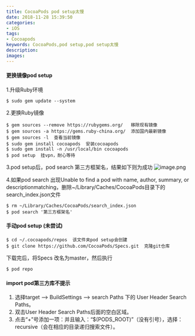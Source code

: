 ```yaml
---
title: CocoaPods pod setup太慢
date: 2018-11-28 15:39:50
categories: 
- iOS
tags:
- Cocoapods
keywords: CocoaPods,pod setup,pod setup太慢
description:
images:
---
```

#### 更换镜像pod setup
1.升级Ruby环境
```
$ sudo gem update --system
```
<!-- more -->
2.更换Ruby镜像
```
$ gem sources --remove https://rubygems.org/   移除现有镜像
$ gem sources -a https://gems.ruby-china.org/  添加国内最新镜像
$ gem sources -l  查看当前镜像
$ sudo gem install cocoapods  安装cocoapods
$ sudo gem install -n /usr/local/bin cocoapods
$ pod setup  挂vpn，耐心等待
```
3.pod setup后，pod search 第三方框架名，结果如下则为成功
![image.png](https://upload-images.jianshu.io/upload_images/3850436-fd1eaaafdc4f8cbd.png?imageMogr2/auto-orient/strip%7CimageView2/2/w/1240)

4.如果pod search 出现Unable to find a pod with name, author, summary, or descriptionmatching，删除~/Library/Caches/CocoaPods目录下的search_index.json文件
```
$ rm ~/Library/Caches/CocoaPods/search_index.json
$ pod search '第三方框架名'
```
#### 手动pod setup (未尝试)
```
$ cd ~/.cocoapods/repos  该文件夹pod setup会创建
$ git clone https://github.com/CocoaPods/Specs.git  克隆git仓库
```
下载完后，将Specs 改名为master，然后执行
```
$ pod repo
```

#### import pod第三方库不提示
1. 选择target —> BuildSettings —> search Paths 下的 User Header Search Paths。
2. 双击User Header Search Paths后面的空白区域。
3. 点击“+”号添加一项：并且输入：“$(PODS_ROOT)”（没有引号），选择：recursive（会在相应的目录递归搜索文件）。
